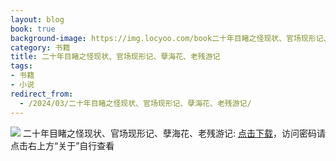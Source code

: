 ```yaml
---
layout: blog
book: true
background-image: https://img.locyoo.com/book二十年目睹之怪现状、官场现形记、孽海花、老残游记.jpg
category: 书籍
title: 二十年目睹之怪现状、官场现形记、孽海花、老残游记
tags:
- 书籍
- 小说
redirect_from:
  - /2024/03/二十年目睹之怪现状、官场现形记、孽海花、老残游记/
---
```

![](https://img.locyoo.com/book二十年目睹之怪现状、官场现形记、孽海花、老残游记.jpg)
二十年目睹之怪现状、官场现形记、孽海花、老残游记: <a name = "ref1" href="https://url18.ctfile.com/f/50983618-1241682628-e7bfc9?p=3619">点击下载</a>，访问密码请点击右上方“关于”自行查看
